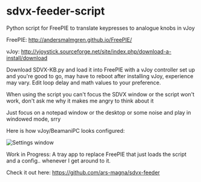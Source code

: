 # sdvx-feeder-script

Python script for FreePIE to translate keypresses to analogue knobs in vJoy

FreePIE: http://andersmalmgren.github.io/FreePIE/

vJoy: http://vjoystick.sourceforge.net/site/index.php/download-a-install/download

Download SDVX-KB.py and load it into FreePIE with a vJoy controller set up and you're good to go, may have to reboot after installing vJoy, experience may vary. Edit loop delay and math values to your preference. 

When using the script you can't focus the SDVX window or the script won't work, don't ask me why it makes me angry to think about it

Just focus on a notepad window or the desktop or some noise and play in windowed mode, srry

Here is how vJoy/BeamaniPC looks configured:

![Settings window](https://dl.dropbox.com/s/ypammrb5a7neqfo/this2.png)

Work in Progress: A tray app to replace FreePIE that just loads the script and a config.. whenever I get around to it. 

Check it out here: https://github.com/ars-magna/sdvx-feeder
